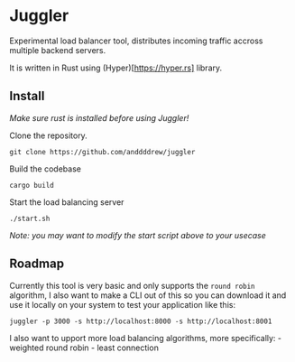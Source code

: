 # Juggler

Experimental load balancer tool, distributes incoming traffic accross multiple backend servers.

It is written in Rust using (Hyper)[https://hyper.rs] library.

## Install
*Make sure rust is installed before using Juggler!*

Clone the repository.
```
git clone https://github.com/anddddrew/juggler
```

Build the codebase
```
cargo build
```

Start the load balancing server
```
./start.sh
```

*Note: you may want to modify the start script above to your usecase*

## Roadmap

Currently this tool is very basic and only supports the `round robin` algorithm, I also want to make a CLI out of this so you can download it and use it locally on your system to test your application like this: 

`juggler -p 3000 -s http://localhost:8000 -s http://localhost:8001`

I also want to upport more load balancing algorithms, more specifically:
    - weighted round robin
    - least connection